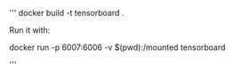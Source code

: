 

'''
 docker build -t tensorboard .
 
Run it with: 

 docker run -p 6007:6006  -v $(pwd):/mounted tensorboard

'''
